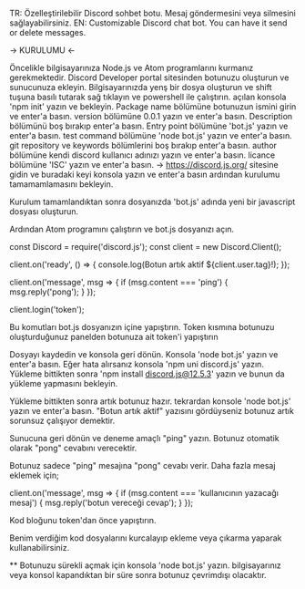 TR: Özelleştirilebilir Discord sohbet botu. Mesaj göndermesini veya silmesini sağlayabilirsiniz. EN: Customizable Discord chat bot. You can have it send or delete messages.

-> KURULUMU <-

Öncelikle bilgisayarınıza Node.js ve Atom programlarını kurmanız gerekmektedir.
Discord Developer portal sitesinden botunuzu oluşturun ve sunucunuza ekleyin.
Bilgisayarınızda yenş bir dosya oluşturun ve shift tuşuna basılı tutarak sağ tıklayın ve powershell ile çalıştırın.
açılan konsola 'npm init' yazın ve bekleyin.
Package name bölümüne botunuzun ismini girin ve enter'a basın.
version bölümüne 0.0.1 yazın ve enter'a basın.
Description bölümünü boş bırakıp enter'a basın.
Entry point bölümüne 'bot.js' yazın ve enter'a basın.
test command bölümüne 'node bot.js' yazın ve enter'a basın.
git repository ve keywords bölümlerini boş bırakıp enter'a basın.
author bölümüne kendi discord kullanıcı adınızı yazın ve enter'a basın.
licance bölümüne 'ISC' yazın ve enter'a basın.
-> https://discord.js.org/ sitesine gidin ve buradaki keyi konsola yazın ve enter'a basın ardından kurulumu tamamamlamasını bekleyin.

Kurulum tamamlandıktan sonra dosyanızda 'bot.js' adında yeni bir javascript dosyası oluşturun.

Ardından Atom programını çalıştırın ve bot.js dosyanızı açın.

const Discord = require('discord.js'); const client = new Discord.Client();

client.on('ready', () => { console.log(Botun artık aktif ${client.user.tag}!); });

client.on('message', msg => { if (msg.content === 'ping') { msg.reply('pong'); } });

client.login('token');

Bu komutları bot.js dosyanızın içine yapıştırın. Token kısmına botunuzu oluşturduğunuz panelden botunuza ait token'i yapıştırın

Dosyayı kaydedin ve konsola geri dönün. Konsola 'node bot.js' yazın ve enter'a basın. Eğer hata alırsanız konsola 'npm uni discord.js' yazın. Yükleme bittikten sonra 'npm install discord.js@12.5.3' yazın ve bunun da yükleme yapmasını bekleyin.

Yükleme bittikten sonra artık botunuz hazır. tekrardan konsole 'node bot.js' yazın ve enter'a basın. "Botun artık aktif" yazısını gördüyseniz botunuz artık sorunsuz çalışıyor demektir.

Sunucuna geri dönün ve deneme amaçlı "ping" yazın. Botunuz otomatik olarak "pong" cevabını verecektir.

Botunuz sadece "ping" mesajına "pong" cevabı verir. Daha fazla mesaj eklemek için;

client.on('message', msg => { if (msg.content === 'kullanıcının yazacağı mesaj') { msg.reply('botun vereceği cevap'); } });

Kod bloğunu token'dan önce yapıştırın.

Benim verdiğim kod dosyalarını kurcalayıp ekleme veya çıkarma yaparak kullanabilirsiniz.

** Botunuzu sürekli açmak için konsola 'node bot.js' yazın. bilgisayarınız veya konsol kapandıktan bir süre sonra botunuz çevrimdışı olacaktır.

